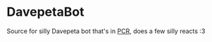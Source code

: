 # DavepetaBot
Source for silly Davepeta bot that's in [PCR](https://discord.gg/BbHvdwN), does a few silly reacts :3

